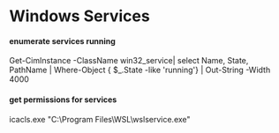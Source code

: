 # Windows Services

#### enumerate services running  

Get-CimInstance -ClassName win32_service| select Name, State, PathName | Where-Object { $_.State -like 'running'} | Out-String -Width 4000  
#### get permissions for services   
 
icacls.exe "C:\Program Files\WSL\wslservice.exe"

